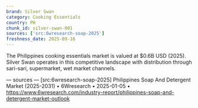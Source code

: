 ```yaml
---
brand: Silver Swan
category: Cooking Essentials
country: PH
chunk_id: silver-swan-001
sources: ['src:6wresearch-soap-2025']
freshness_date: 2025-09-16
---
```


The Philippines cooking essentials market is valued at $0.6B USD (2025). Silver Swan operates in this competitive landscape with distribution through sari-sari, supermarket, wet market channels.

— sources —
[src:6wresearch-soap-2025] Philippines Soap And Detergent Market (2025-2031) • 6Wresearch • 2025-01-05 • https://www.6wresearch.com/industry-report/philippines-soap-and-detergent-market-outlook
